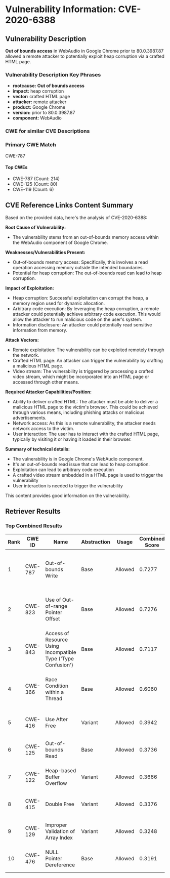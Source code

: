 # Vulnerability Information: CVE-2020-6388

## Vulnerability Description
**Out of bounds access** in WebAudio in Google Chrome prior to 80.0.3987.87 allowed a remote attacker to potentially exploit heap corruption via a crafted HTML page.

### Vulnerability Description Key Phrases
- **rootcause:** **Out of bounds access**
- **impact:** heap corruption
- **vector:** crafted HTML page
- **attacker:** remote attacker
- **product:** Google Chrome
- **version:** prior to 80.0.3987.87
- **component:** WebAudio

### CWE for similar CVE Descriptions
### Primary CWE Match
CWE-787

#### Top CWEs
- CWE-787 (Count: 214)
- CWE-125 (Count: 80)
- CWE-119 (Count: 6)

## CVE Reference Links Content Summary
Based on the provided data, here's the analysis of CVE-2020-6388:

**Root Cause of Vulnerability:**
- The vulnerability stems from an out-of-bounds memory access within the WebAudio component of Google Chrome.

**Weaknesses/Vulnerabilities Present:**
- Out-of-bounds memory access: Specifically, this involves a read operation accessing memory outside the intended boundaries.
- Potential for heap corruption: The out-of-bounds read can lead to heap corruption.

**Impact of Exploitation:**
- Heap corruption: Successful exploitation can corrupt the heap, a memory region used for dynamic allocation.
- Arbitrary code execution: By leveraging the heap corruption, a remote attacker could potentially achieve arbitrary code execution. This would allow the attacker to run malicious code on the user's system.
- Information disclosure: An attacker could potentially read sensitive information from memory.

**Attack Vectors:**
- Remote exploitation: The vulnerability can be exploited remotely through the network.
- Crafted HTML page: An attacker can trigger the vulnerability by crafting a malicious HTML page.
- Video stream: The vulnerability is triggered by processing a crafted video stream, which might be incorporated into an HTML page or accessed through other means.

**Required Attacker Capabilities/Position:**
- Ability to deliver crafted HTML: The attacker must be able to deliver a malicious HTML page to the victim's browser. This could be achieved through various means, including phishing attacks or malicious advertisements.
- Network access: As this is a remote vulnerability, the attacker needs network access to the victim.
- User interaction: The user has to interact with the crafted HTML page, typically by visiting it or having it loaded in their browser.

**Summary of technical details:**
- The vulnerability is in Google Chrome's WebAudio component.
- It's an out-of-bounds read issue that can lead to heap corruption.
- Exploitation can lead to arbitrary code execution
- A crafted video stream embedded in a HTML page is used to trigger the vulnerability
- User interaction is needed to trigger the vulnerability

This content provides good information on the vulnerability.

## Retriever Results

### Top Combined Results

| Rank | CWE ID | Name | Abstraction | Usage | Combined Score | Retrievers | Individual Scores |
|------|--------|------|-------------|-------|---------------|------------|-------------------|
| 1 | CWE-787 | Out-of-bounds Write | Base | Allowed | 0.7277 | dense, sparse, graph | dense: 0.518, sparse: 0.194, graph: 1.000 |
| 2 | CWE-823 | Use of Out-of-range Pointer Offset | Base | Allowed | 0.7276 | dense, sparse, graph | dense: 0.551, sparse: 0.165, graph: 1.000 |
| 3 | CWE-843 | Access of Resource Using Incompatible Type ('Type Confusion') | Base | Allowed | 0.7117 | dense, sparse, graph | dense: 0.513, sparse: 0.254, graph: 0.867 |
| 4 | CWE-366 | Race Condition within a Thread | Base | Allowed | 0.6060 | dense, sparse, graph | dense: 0.542, sparse: 0.209, graph: 0.602 |
| 5 | CWE-416 | Use After Free | Variant | Allowed | 0.3942 | dense, sparse | dense: 0.591, sparse: 0.230 |
| 6 | CWE-125 | Out-of-bounds Read | Base | Allowed | 0.3736 | dense, sparse | dense: 0.529, sparse: 0.190 |
| 7 | CWE-122 | Heap-based Buffer Overflow | Variant | Allowed | 0.3666 | dense, sparse | dense: 0.535, sparse: 0.226 |
| 8 | CWE-415 | Double Free | Variant | Allowed | 0.3376 | sparse, graph | sparse: 0.155, graph: 0.776 |
| 9 | CWE-129 | Improper Validation of Array Index | Variant | Allowed | 0.3248 | sparse, graph | sparse: 0.160, graph: 0.729 |
| 10 | CWE-476 | NULL Pointer Dereference | Base | Allowed | 0.3191 | sparse, graph | sparse: 0.163, graph: 0.631 |

